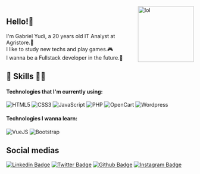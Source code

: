 <img align="right" width="150" alt="lol" src="https://raw.githubusercontent.com/yudistation/yudistation-project/7f8277b1f9c88b899018edfdb25b875ded8ebf79/Logo/S%C3%ADmbolo.svg?token=AOXHF2QIBLXVOY3NIMQAD5DCCRKI2">

## Hello!👋
I'm Gabriel Yudi, a 20 years old IT Analyst at Agristore.🤠<br>
I like to study new techs and play games.🎮<br>
I wanna be a Fullstack developer in the future.🚀
## 💼 Skills 👨‍💻

#### Technologies that I'm currently using:
  
![HTML5](https://img.shields.io/badge/HTML5-E34F26?style=flat&logo=html5&logoColor=white)
![CSS3](https://img.shields.io/badge/CSS3-1572B6?style=flat&logo=css3&logoColor=white)
![JavaScript](https://img.shields.io/badge/JavaScript-F7DF1E?style=flat&logo=javascript&logoColor=black)
![PHP](https://img.shields.io/badge/PHP-7377ad?style=flat&logo=php&logoColor=white)
![OpenCart](https://img.shields.io/badge/OpenCart-007cbc?style=flat&logo=opencart&logoColor=white)
![Wordpress](https://img.shields.io/badge/Wordpress-007095?style=flat&logo=wordpress&logoColor=white)
  
#### Technologies I wanna learn:

![VueJS](https://img.shields.io/badge/Vue.js-35495E?style=flat&logo=vuedotjs&logoColor=4FC08D)
![Bootstrap](https://img.shields.io/badge/Bootstrap-563D7C?style=flat&logo=bootstrap&logoColor=white)

## Social medias

[![Linkedin Badge](https://img.shields.io/badge/yudistation-blue?style=flat-square&logo=Linkedin&logoColor=white&link=https://www.linkedin.com/yudistation)](https://www.linkedin.com/in/yudistation/)
[![Twitter Badge](https://img.shields.io/badge/yudistation-1ca0f1?style=flat&labelColor=1ca0f1&logo=twitter&logoColor=white&link=https://twitter.com/yudistation)](https://twitter.com/yudistation)
[![Github Badge](https://img.shields.io/badge/yudistation-24292e?style=flat&logo=Github&logoColor=white&link=https://github.com/yudistation)](https://github.com/yudistation)
[![Instagram Badge](https://img.shields.io/badge/yudistation-e4405f?style=flat-square&labelColor=f94877&logo=instagram&logoColor=white&link=https://https://www.instagram.com/yudistation/)](https://www.instagram.com/yudistation/)
 
<!---
yudistation/yudistation is a ✨ special ✨ repository because its `README.md` (this file) appears on your GitHub profile.
You can click the Preview link to take a look at your changes.
--->
